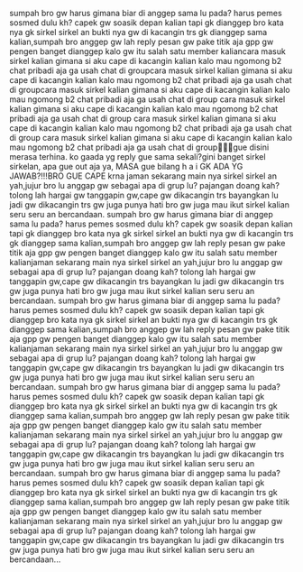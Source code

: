 sumpah bro gw harus gimana biar di anggep sama lu pada? harus pemes sosmed dulu kh? capek gw soasik depan kalian tapi gk dianggep bro kata nya gk sirkel sirkel an bukti nya gw di kacangin trs gk dianggep sama kalian,sumpah bro anggep gw lah reply pesan gw pake titik aja gpp gw pengen banget dianggep kalo gw itu salah satu member kaliancara masuk sirkel kalian gimana si aku cape di kacangin kalian kalo mau ngomong b2 chat pribadi aja ga usah chat di groupcara masuk sirkel kalian gimana si aku cape di kacangin kalian kalo mau ngomong b2 chat pribadi aja ga usah chat di groupcara masuk sirkel kalian gimana si aku cape di kacangin kalian kalo mau ngomong b2 chat pribadi aja ga usah chat di group
cara masuk sirkel kalian gimana si aku cape di kacangin kalian kalo mau ngomong b2 chat pribadi aja ga usah chat di group
cara masuk sirkel kalian gimana si aku cape di kacangin kalian kalo mau ngomong b2 chat pribadi aja ga usah chat di group
cara masuk sirkel kalian gimana si aku cape di kacangin kalian kalo mau ngomong b2 chat pribadi aja ga usah chat di group🙏🙏🙏gue disini merasa terhina.  ko gaada yg reply gue sama sekali?gini banget sirkel sirkelan, apa gue out aja ya, MASA gue bilang h a i GK ADA YG JAWAB?!!!BRO GUE CAPE krna jaman sekarang main nya sirkel sirkel an yah,jujur bro lu anggap gw sebagai apa di grup lu? pajangan doang kah? tolong lah hargai gw tanggapin gw,cape gw dikacangin trs bayangkan lu jadi gw dikacangin trs gw juga punya hati bro gw juga mau ikut sirkel kalian seru seru an bercandaan. sumpah bro gw harus gimana biar di anggep sama lu pada? harus pemes sosmed dulu kh? capek gw soasik depan kalian tapi gk dianggep bro kata nya gk sirkel sirkel an bukti nya gw di kacangin trs gk dianggep sama kalian,sumpah bro anggep gw lah reply pesan gw pake titik aja gpp gw pengen banget dianggep kalo gw itu salah satu member kalianjaman sekarang main nya sirkel sirkel an yah,jujur bro lu anggap gw sebagai apa di grup lu? pajangan doang kah? tolong lah hargai gw tanggapin gw,cape gw dikacangin trs bayangkan lu jadi gw dikacangin trs gw juga punya hati bro gw juga mau ikut sirkel kalian seru seru an bercandaan. sumpah bro gw harus gimana biar di anggep sama lu pada? harus pemes sosmed dulu kh? capek gw soasik depan kalian tapi gk dianggep bro kata nya gk sirkel sirkel an bukti nya gw di kacangin trs gk dianggep sama kalian,sumpah bro anggep gw lah reply pesan gw pake titik aja gpp gw pengen banget dianggep kalo gw itu salah satu member kalianjaman sekarang main nya sirkel sirkel an yah,jujur bro lu anggap gw sebagai apa di grup lu? pajangan doang kah? tolong lah hargai gw tanggapin gw,cape gw dikacangin trs bayangkan lu jadi gw dikacangin trs gw juga punya hati bro gw juga mau ikut sirkel kalian seru seru an bercandaan. sumpah bro gw harus gimana biar di anggep sama lu pada? harus pemes sosmed dulu kh? capek gw soasik depan kalian tapi gk dianggep bro kata nya gk sirkel sirkel an bukti nya gw di kacangin trs gk dianggep sama kalian,sumpah bro anggep gw lah reply pesan gw pake titik aja gpp gw pengen banget dianggep kalo gw itu salah satu member kalianjaman sekarang main nya sirkel sirkel an yah,jujur bro lu anggap gw sebagai apa di grup lu? pajangan doang kah? tolong lah hargai gw tanggapin gw,cape gw dikacangin trs bayangkan lu jadi gw dikacangin trs gw juga punya hati bro gw juga mau ikut sirkel kalian seru seru an bercandaan. sumpah bro gw harus gimana biar di anggep sama lu pada? harus pemes sosmed dulu kh? capek gw soasik depan kalian tapi gk dianggep bro kata nya gk sirkel sirkel an bukti nya gw di kacangin trs gk dianggep sama kalian,sumpah bro anggep gw lah reply pesan gw pake titik aja gpp gw pengen banget dianggep kalo gw itu salah satu member kalianjaman sekarang main nya sirkel sirkel an yah,jujur bro lu anggap gw sebagai apa di grup lu? pajangan doang kah? tolong lah hargai gw tanggapin gw,cape gw dikacangin trs bayangkan lu jadi gw dikacangin trs gw juga punya hati bro gw juga mau ikut sirkel kalian seru seru an bercandaan...

